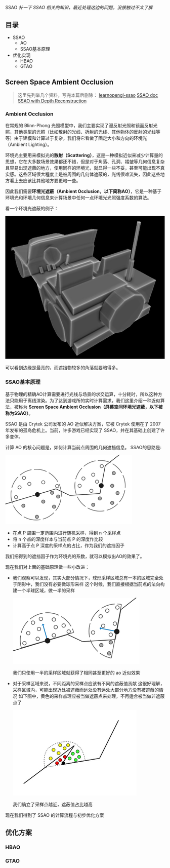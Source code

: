 SSAO
*补一下 SSAO 相关的知识，最近处理这边的问题，没接触过不太了解*

## 目录
+ SSAO
    + AO
    + SSAO基本原理
+ 优化实现
    + HBAO
    + GTAO

## Screen Space Ambient Occlusion

>这里先列举几个资料，写完本篇后删除：
>[learnopengl-ssao](https://learnopengl-cn.github.io/05%20Advanced%20Lighting/09%20SSAO/)
>[SSAO doc](https://ogldev.org/www/tutorial45/tutorial45.html)
>[SSAO with Depth Reconstruction](https://ogldev.org/www/tutorial46/tutorial46.html)

### Ambient Occlusion
在常规的 Blinn-Phong 光照模型中，我们主要实现了漫反射光照和镜面反射光照，其他类型的光照（比如散射的光线、折射的光线、其他物体的反射的光线等等）由于建模和计算过于复杂，我们将它看做了固定大小和方向的环境光（Ambient Lighting）。

环境光主要用来模拟光的**散射（Scattering）**，这是一种模拟近似来减少计算量的思想，它在大多数场景效果都还不错，但是对于角落、孔洞、褶皱等几何信息复杂且容易出现遮蔽的地方，使用同样的环境光，就显得一些不妥，甚至可能出现不真实感。这些区域很大程度上是被周围的几何体遮蔽的，光线很难流失，因此这些地方看上去应该比其他地方要更暗一些。

因此我们需要**环境光遮蔽（Ambient Occlusion，以下简称AO）**，它是一种基于环境光和环境几何信息来计算场景中任何一点环境光光照强度系数的算法。

看一个环境光遮蔽的例子：

![ao](./images/ao.jpg)

可以看到边缘是最亮的，而遮挡物较多的角落就要暗得多。

### SSAO基本原理
基于物理的精确AO计算需要进行光线与场景的求交运算，十分耗时，所以这种方法只能用于离线渲染。为了达到游戏所的实时计算需求，我们这里介绍一种近似算法，被称为 **Screen Space Ambient Occlusion（屏幕空间环境光遮蔽，以下被称为SSAO）**。

SSAO 是由 Crytek 公司发布的 AO 近似解决方案，它被 Crytek 使用在了 2007 年发布的孤岛危机上。当前，许多游戏已经实现了 SSAO，并在其基础上创建了许多变体。

计算 AO 的核心问题是，如何计算当前点周围的几何遮挡信息。
SSAO的思路是:

![ssao_crysis_circle](./images/ssao_crysis_circle.png)

+ 在点 P 周围一定范围内进行随机采样，得到 n 个采样点
+ 将 n 个点的深度样本与当前点 P 的深度作比较
+ 计算高于点 P 深度的采样点的占比，作为我们的遮挡因子

我们把得到的遮挡因子作为环境光的系数，就可以模拟出AO的效果了。

现在我们对上面的基础原理做一些小改进：
+ 我们观察可以发现，其实大部分情况下，球形采样区域总有一本的区域完全处于阴影中，我们没有必要做球形采样
    这个时候，我们直接根据当前点的法向构建一个半球区域，做一半的采样

    ![ssao_hemisphere](./images/ssao_hemisphere.png)

    我们只使用一半的采样区域就获得了相同甚至更好的 ao 近似效果
+ 对于采样区域来说，不同距离的采样点应该有不同的遮蔽值贡献
    这很好理解，采样区域内，可能出现近处被遮蔽而远处没有远处大部分地方没有被遮蔽的情况
    如下图中，黄色的采样点理应被当做遮蔽点来处理，不再适合被当做非遮蔽点了

    ![ssao_sampling_distance](./images/ssao_sampling_distance.jpg)
    
    我们确立了采样点越近，遮蔽值占比越高

现在我们得到了 SSAO 的计算流程与初步优化方案

## 优化方案
### HBAO
### GTAO